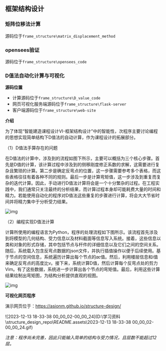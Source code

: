 ## 框架结构设计

### 矩阵位移法计算

源码位于`frame_structure\matrix_displacement_method`

### opensees验证

源码位于`frame_structure\opensees_code`

### D值法自动化计算与可视化

**源码位置**

* 计算源码位于`frame_structure\D_value_code`
* 网页可视化服务端源码位于`frame_structure\flask-server`
* 客户端源码位于`frame_structure\web-site`

**介绍**

为了体现“智能建造课程设计VI-框架结构设计”中的智能性，次程序主要讨论编程的思想实现简单结构下D值法的自动计算，作为课程设计的拓展部分。

（1）D值法手算存在的问题

在D值法的计算中，涉及到的流程如图下所示，主要可以概括为三个核心步骤。首先是D值的计算，该计算过程中涉及到的侧移刚度修正系数的求解，这需要进行复杂且繁琐的计算。第二步是确定反弯点的位置，这一步骤需要参考多个表格，而这些表格往往有着各种不同的规则。最后一步是计算弯矩值，这一步涉及到重复而复杂的迭代计算。因此，手动进行D值法计算将会是一个十分繁杂的过程。在工程实践中，我们通常只关注最终的分析结果，而计算过程本身却可能耗费大量的时间和精力。若能使用自动化的程序对D值法这些重复的步骤进行计算，将会大大节省时间并将精力集中于分析受力结果。

![img](D:\学习资料\structure_design_repo\README.assets\clip_image002.png)

（2）编程实现D值法计算

计算所使用的编程语言为Python，程序的处理流程如下图所示。该流程首先涉及到将模型的几何结构、受力信息以及材料截面等信息写入系统。接着，这些信息以类和对象的形式存储，其中包括节点与杆件的详细信息以及它们之间的空间关系。随后，系统载入包含反弯点数据的json文件，并执行插值操作以便于后续使用。基于节点的空间信息，系统遍历计算出每个节点的𝛼𝑐值。然后，利用楼层信息和i值来确定反弯点的高度比v。接下来，系统计算D值，然后计算每个反弯点处的剪力Vim。有了这些数据，系统进一步计算出各个节点的弯矩值。最后，利用这些计算结果绘制出弯矩图，为结构分析提供直观的视图。

![img](D:\学习资料\structure_design_repo\README.assets\clip_image002-17024619459071.png)

**可视化网页程序**

演示网页位于：https://asionm.github.io/structure-design/

![2023-12-13 18-33-38 00_00_02-00_00_24](D:\学习资料\structure_design_repo\README.assets\2023-12-13 18-33-38 00_00_02-00_00_24.gif)

*注意：程序尚未完善，因此只能输入简单的结构与受力情况，且层数不能超过12层。*